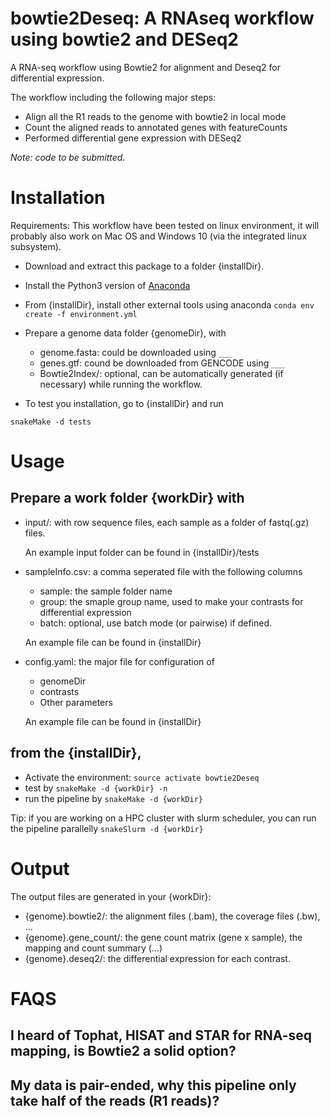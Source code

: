 # bowtie2Deseq: A RNAseq workflow using bowtie2 and DESeq2
A RNA-seq workflow using Bowtie2 for alignment and Deseq2 for differential expression.

The workflow including the following major steps:
* Align all the R1 reads to the genome with bowtie2 in local mode
* Count the aligned reads to annotated genes with featureCounts
* Performed differential gene expression with DESeq2

_Note: code to be submitted._

# Installation
Requirements: This workflow have been tested on linux environment, it will probably also work on Mac OS and Windows 10 (via the integrated linux subsystem).

* Download and extract this package to a folder {installDir}. 
* Install the Python3 version of [Anaconda](https://www.anaconda.com/download)
* From {installDir}, install other external tools using anaconda
```conda env create -f environment.yml```

* Prepare a genome data folder {genomeDir}, with
  * genome.fasta: could be downloaded using `___`
  * genes.gtf: cound be downloaded from GENCODE using `___`
  * Bowtie2Index/: optional, can be automatically generated (if necessary) while running the workflow.

* To test you installation, go to {installDir} and run
```source activate bowtie2Deseq
snakeMake -d tests
```

# Usage
## Prepare a work folder {workDir} with
  * input/: with row sequence files, each sample as a folder of fastq(.gz) files.
  
    An example input folder can be found in {installDir}/tests
  
  * sampleInfo.csv: a comma seperated file with the following columns
    * sample: the sample folder name
    * group: the smaple group name, used to make your contrasts for differential expression
    * batch: optional, use batch mode (or pairwise) if defined.
    
    An example file can be found in {installDir}
    
  * config.yaml: the major file for configuration of
    * genomeDir
    * contrasts
    * Other parameters
    
    An example file can be found in {installDir}
     
## from the {installDir},
  * Activate the environment: `source activate bowtie2Deseq`
  * test by `snakeMake -d {workDir} -n`
  * run the pipeline by `snakeMake -d {workDir}`
 
   Tip: if you are working on a HPC cluster with slurm scheduler, you can run the pipeline parallelly
 ```snakeSlurm -d {workDir}```

# Output
The output files are generated in your {workDir}:
* {genome}.bowtie2/: the alignment files (.bam), the coverage files (.bw), ...
* {genome}.gene_count/: the gene count matrix (gene x sample), the mapping and count summary (...)
* {genome}.deseq2/: the differential expression for each contrast.

# FAQS
## I heard of Tophat, HISAT and STAR for RNA-seq mapping, is Bowtie2 a solid option?
## My data is pair-ended, why this pipeline only take half of the reads (R1 reads)?
